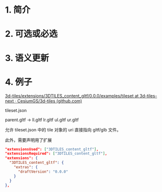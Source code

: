 # 1. 简介



# 2. 可选或必选



# 3. 语义更新



# 4. 例子

[3d-tiles/extensions/3DTILES_content_gltf/0.0.0/examples/tileset at 3d-tiles-next · CesiumGS/3d-tiles (github.com)](https://github.com/CesiumGS/3d-tiles/tree/3d-tiles-next/extensions/3DTILES_content_gltf/0.0.0/examples/tileset)

tileset.json 

parent.gltf -> ll.gltf lr.gltf ul.gltf ur.gltf

允许 tileset.json 中的 tile 对象的 uri 直接指向 gltf/glb 文件。

此外，需要声明用了扩展

``` JSON
"extensionsUsed": ["3DTILES_content_gltf"],
"extensionsRequired": ["3DTILES_content_gltf"],
"extensions": {
  "3DTILES_content_gltf": {
    "extras": {
      "draftVersion": "0.0.0"
    }
  }
},
```

